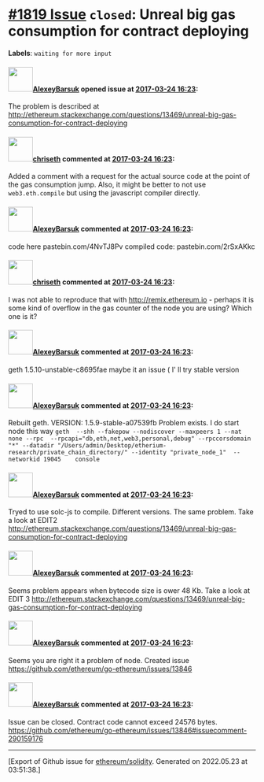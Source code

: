 # [\#1819 Issue](https://github.com/ethereum/solidity/issues/1819) `closed`: Unreal big gas consumption for contract deploying
**Labels**: `waiting for more input`


#### <img src="https://avatars.githubusercontent.com/u/26286722?v=4" width="50">[AlexeyBarsuk](https://github.com/AlexeyBarsuk) opened issue at [2017-03-24 16:23](https://github.com/ethereum/solidity/issues/1819):

The problem is described at http://ethereum.stackexchange.com/questions/13469/unreal-big-gas-consumption-for-contract-deploying

#### <img src="https://avatars.githubusercontent.com/u/9073706?v=4" width="50">[chriseth](https://github.com/chriseth) commented at [2017-03-24 16:23](https://github.com/ethereum/solidity/issues/1819#issuecomment-289393975):

Added a comment with a request for the actual source code at the point of the gas consumption jump. Also, it might be better to not use `web3.eth.compile` but using the javascript compiler directly.

#### <img src="https://avatars.githubusercontent.com/u/26286722?v=4" width="50">[AlexeyBarsuk](https://github.com/AlexeyBarsuk) commented at [2017-03-24 16:23](https://github.com/ethereum/solidity/issues/1819#issuecomment-289412604):

code here pastebin.com/4NvTJ8Pv
compiled code: pastebin.com/2rSxAKkc

#### <img src="https://avatars.githubusercontent.com/u/9073706?v=4" width="50">[chriseth](https://github.com/chriseth) commented at [2017-03-24 16:23](https://github.com/ethereum/solidity/issues/1819#issuecomment-289414873):

I was not able to reproduce that with http://remix.ethereum.io - perhaps it is some kind of overflow in the gas counter of the node you are using? Which one is it?

#### <img src="https://avatars.githubusercontent.com/u/26286722?v=4" width="50">[AlexeyBarsuk](https://github.com/AlexeyBarsuk) commented at [2017-03-24 16:23](https://github.com/ethereum/solidity/issues/1819#issuecomment-289417716):

geth    1.5.10-unstable-c8695fae 
maybe it an issue ( I' ll try stable version

#### <img src="https://avatars.githubusercontent.com/u/26286722?v=4" width="50">[AlexeyBarsuk](https://github.com/AlexeyBarsuk) commented at [2017-03-24 16:23](https://github.com/ethereum/solidity/issues/1819#issuecomment-289431919):

Rebuilt geth. 
VERSION:
   1.5.9-stable-a07539fb
Problem exists. I do start node this way 
`geth  --shh --fakepow --nodiscover --maxpeers 1 --nat none --rpc  --rpcapi="db,eth,net,web3,personal,debug" --rpccorsdomain "*" --datadir "/Users/admin/Desktop/etherium-research/private_chain_directory/" --identity "private_node_1"  --networkid 19045    console`

#### <img src="https://avatars.githubusercontent.com/u/26286722?v=4" width="50">[AlexeyBarsuk](https://github.com/AlexeyBarsuk) commented at [2017-03-24 16:23](https://github.com/ethereum/solidity/issues/1819#issuecomment-289464123):

Tryed to use solc-js to compile. Different versions. The same problem. Take a look at EDIT2 http://ethereum.stackexchange.com/questions/13469/unreal-big-gas-consumption-for-contract-deploying

#### <img src="https://avatars.githubusercontent.com/u/26286722?v=4" width="50">[AlexeyBarsuk](https://github.com/AlexeyBarsuk) commented at [2017-03-24 16:23](https://github.com/ethereum/solidity/issues/1819#issuecomment-289501992):

Seems problem appears when bytecode size is ower 48 Kb. Take a look at EDIT 3 http://ethereum.stackexchange.com/questions/13469/unreal-big-gas-consumption-for-contract-deploying

#### <img src="https://avatars.githubusercontent.com/u/26286722?v=4" width="50">[AlexeyBarsuk](https://github.com/AlexeyBarsuk) commented at [2017-03-24 16:23](https://github.com/ethereum/solidity/issues/1819#issuecomment-289832312):

Seems you are right it a problem of node. Created issue https://github.com/ethereum/go-ethereum/issues/13846

#### <img src="https://avatars.githubusercontent.com/u/26286722?v=4" width="50">[AlexeyBarsuk](https://github.com/AlexeyBarsuk) commented at [2017-03-24 16:23](https://github.com/ethereum/solidity/issues/1819#issuecomment-290211874):

Issue can be closed. Contract code cannot exceed 24576 bytes. https://github.com/ethereum/go-ethereum/issues/13846#issuecomment-290159176


-------------------------------------------------------------------------------



[Export of Github issue for [ethereum/solidity](https://github.com/ethereum/solidity). Generated on 2022.05.23 at 03:51:38.]
